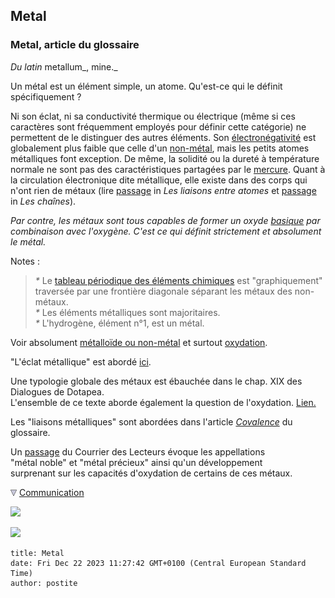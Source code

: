 ## Metal
### Metal, article du glossaire
 _Du latin_ metallum_, mine._

Un métal est un élément simple, un atome. Qu'est-ce qui le définit spécifiquement ?

Ni son éclat, ni sa conductivité thermique ou électrique (même si ces caractères sont fréquemment employés pour définir cette catégorie) ne permettent de le distinguer des autres éléments. Son [électronégativité](electronega.html) est globalement plus faible que celle d'un [non-métal](nonmetaux.html), mais les petits atomes métalliques font exception. De même, la solidité ou la dureté à température normale ne sont pas des caractéristiques partagées par le [mercure](mercure.html). Quant à la circulation électronique dite métallique, elle existe dans des corps qui n'ont rien de métaux (lire [passage](liaisons.html#metalliques) in _Les liaisons entre atomes_ et [passage](chaine.html#liaisonsaromatiques) in _Les chaînes_).

_Par contre, les métaux sont tous capables de former un oxyde [basique](base.html) par combinaison avec l'oxygène. C'est ce qui définit strictement et absolument le métal._

Notes :

> _\*_ Le [tableau périodique des éléments chimiques](annexe1.html) est "graphiquement" traversée par une frontière diagonale séparant les métaux des non-métaux.  
> _\*_ Les éléments métalliques sont majoritaires.  
> _\*_ L'hydrogène, élément n°1, est un métal.

Voir absolument [métalloïde ou non-métal](nonmetaux.html) et surtout [oxydation](oxygene.html).

"L'éclat métallique" est abordé [ici](chap19oxydationsmetaux.html#eclatmetallique).

Une typologie globale des métaux est ébauchée dans le chap. XIX des Dialogues de Dotapea.  
L'ensemble de ce texte aborde également la question de l'oxydation. [Lien.](chap19oxydationsmetaux.html#descriptiongenerale)

Les "liaisons métalliques" sont abordées dans l'article _[Covalence](covalence.html)_ du glossaire.

Un [passage](courrierdeslecteurs2009a090.html#metalnoble) du Courrier des Lecteurs évoque les appellations  
"métal noble" et "métal précieux" ainsi qu'un développement  
surprenant sur les capacités d'oxydation de certains de ces métaux.



![](images/flechebas.gif) [Communication](http://www.artrealite.com/annonceurs.htm) 

[![](https://cbonvin.fr/sites/regie.artrealite.com/visuels/campagne1.png)](index-2.html#20131014)

![](https://cbonvin.fr/sites/regie.artrealite.com/visuels/campagne2.png)
```
title: Metal
date: Fri Dec 22 2023 11:27:42 GMT+0100 (Central European Standard Time)
author: postite
```
